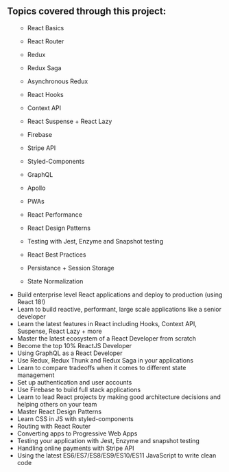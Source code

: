 <h2>Topics covered through this project:</h2>
<ul>
  
- React Basics

- React Router

- Redux

- Redux Saga

- Asynchronous Redux

- React Hooks

- Context API

- React Suspense + React Lazy

- Firebase

- Stripe API

- Styled-Components

- GraphQL

- Apollo

- PWAs

- React Performance

- React Design Patterns

- Testing with Jest, Enzyme and Snapshot testing

- React Best Practices

- Persistance + Session Storage

- State Normalization
  </ul>

<ul>
<li>Build enterprise level React applications and deploy to production (using React 18!)</li>
<li>Learn to build reactive, performant, large scale applications like a senior developer</li>
<li>Learn the latest features in React including Hooks, Context API, Suspense, React Lazy + more</li>
<li>Master the latest ecosystem of a React Developer from scratch</li>
<li>Become the top 10% ReactJS Developer</li>
<li>Using GraphQL as a React Developer</li>
<li>Use Redux, Redux Thunk and Redux Saga in your applications</li>
<li>Learn to compare tradeoffs when it comes to different state management</li>
<li>Set up authentication and user accounts</li>
<li>Use Firebase to build full stack applications</li>
<li>Learn to lead React projects by making good architecture decisions and helping others on your team</li>
<li>Master React Design Patterns</li>
<li>Learn CSS in JS with styled-components</li>
<li>Routing with React Router</li>
<li>Converting apps to Progressive Web Apps</li>
<li>Testing your application with Jest, Enzyme and snapshot testing</li>
<li>Handling online payments with Stripe API</li>
<li>Using the latest ES6/ES7/ES8/ES9/ES10/ES11 JavaScript to write clean code</li>
</ul>
